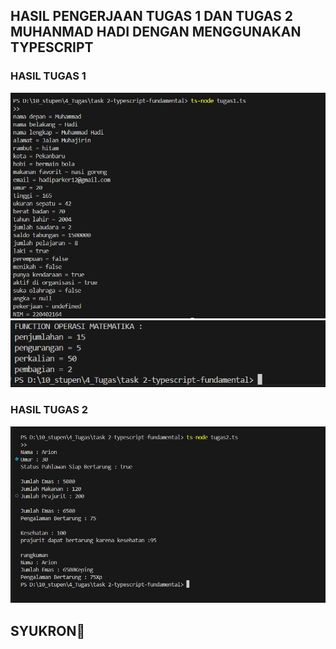 ## HASIL PENGERJAAN TUGAS 1 DAN TUGAS 2 MUHANMAD HADI DENGAN MENGGUNAKAN TYPESCRIPT

### HASIL TUGAS 1

!["IMAGE TUGAS1"](img/tugas1variable.png)
!["IMAGE TUGAS1"](img/method-matematika.png)

### HASIL TUGAS 2

!["IMAGE TUGAS2"](img/tugas2.png)

## SYUKRON🙏
